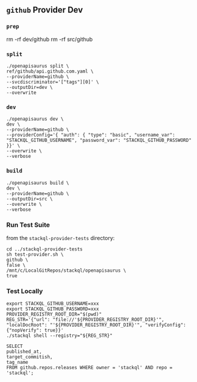## `github` Provider Dev

### `prep`

rm -rf dev/github
rm -rf src/github

### `split`

```
./openapisaurus split \
ref/github/api.github.com.yaml \
--providerName=github \
--svcdiscriminator='["tags"][0]' \
--outputDir=dev \
--overwrite
```

### `dev`

```
./openapisaurus dev \
dev \
--providerName=github \
--providerConfig='{ "auth": { "type": "basic", "username_var": "STACKQL_GITHUB_USERNAME", "password_var": "STACKQL_GITHUB_PASSWORD" }}' \
--overwrite \
--verbose
```

### `build`

```
./openapisaurus build \
dev \
--providerName=github \
--outputDir=src \
--overwrite \
--verbose
```

### Run Test Suite

from the `stackql-provider-tests` directory:

```
cd ../stackql-provider-tests
sh test-provider.sh \
github \
false \
/mnt/c/LocalGitRepos/stackql/openapisaurus \
true
```

### Test Locally

```
export STACKQL_GITHUB_USERNAME=xxx 
export STACKQL_GITHUB_PASSWORD=xxx
PROVIDER_REGISTRY_ROOT_DIR="$(pwd)"
REG_STR='{"url": "file://'${PROVIDER_REGISTRY_ROOT_DIR}'", "localDocRoot": "'${PROVIDER_REGISTRY_ROOT_DIR}'", "verifyConfig": {"nopVerify": true}}'
./stackql shell --registry="${REG_STR}"
```

```
SELECT 
published_at,
target_commitish,
tag_name
FROM github.repos.releases WHERE owner = 'stackql' AND repo = 'stackql';
```

